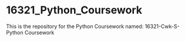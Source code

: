 # 16321_Python_Coursework

This is the repository for the Python Coursework named: 16321-Cwk-S-Python Coursework